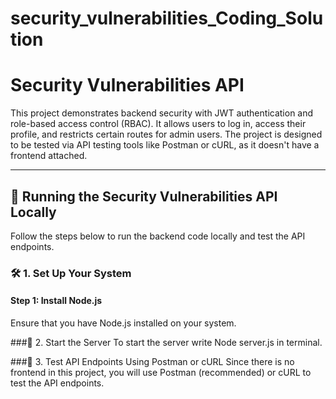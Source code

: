# security_vulnerabilities_Coding_Solution

# Security Vulnerabilities API

This project demonstrates backend security with JWT authentication and role-based access control (RBAC). It allows users to log in, access their profile, and restricts certain routes for admin users. The project is designed to be tested via API testing tools like Postman or cURL, as it doesn't have a frontend attached.

---

## 🚀 Running the Security Vulnerabilities API Locally

Follow the steps below to run the backend code locally and test the API endpoints.

### 🛠️ 1. Set Up Your System

#### Step 1: Install Node.js

Ensure that you have Node.js installed on your system.

###📝 2. Start the Server
To start the server write Node server.js in terminal.


###🧪 3. Test API Endpoints Using Postman or cURL
Since there is no frontend in this project, you will use Postman (recommended) or cURL to test the API endpoints.

 
